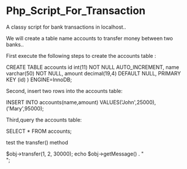 # Php_Script_For_Transaction
A classy script for bank transactions in localhost..

We will create a table name accounts to transfer money between two banks..

First execute the following steps to create the accounts table :

CREATE TABLE accounts 
  id int(11) NOT NULL AUTO_INCREMENT,
  name varchar(50) NOT NULL,
  amount decimal(19,4) DEFAULT NULL,
  PRIMARY KEY (id)
) ENGINE=InnoDB;

Second, insert two rows into the accounts table:

INSERT INTO accounts(name,amount)
VALUES('John',25000),
      ('Mary',95000);
      
Third,query the accounts table:

SELECT * FROM accounts;


test the transfer() method

$obj->transfer(1, 2, 30000);
echo $obj->getMessage() . "<br/>";
